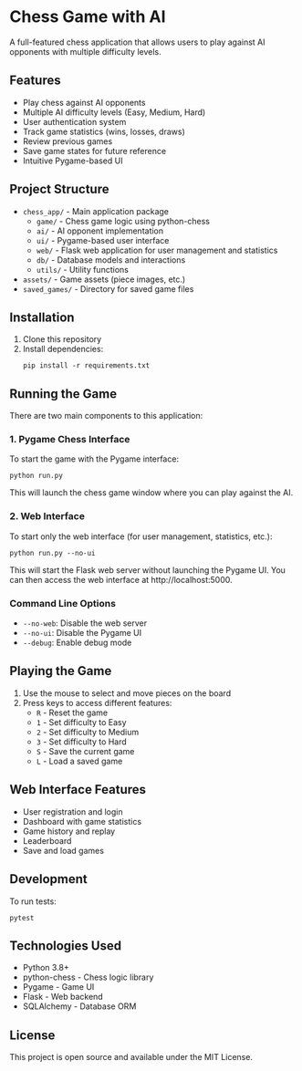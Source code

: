 # Chess Game with AI

A full-featured chess application that allows users to play against AI opponents with multiple difficulty levels.

## Features

- Play chess against AI opponents
- Multiple AI difficulty levels (Easy, Medium, Hard)
- User authentication system
- Track game statistics (wins, losses, draws)
- Review previous games
- Save game states for future reference
- Intuitive Pygame-based UI

## Project Structure

- `chess_app/` - Main application package
  - `game/` - Chess game logic using python-chess
  - `ai/` - AI opponent implementation
  - `ui/` - Pygame-based user interface
  - `web/` - Flask web application for user management and statistics
  - `db/` - Database models and interactions
  - `utils/` - Utility functions
- `assets/` - Game assets (piece images, etc.)
- `saved_games/` - Directory for saved game files

## Installation

1. Clone this repository
2. Install dependencies:
   ```
   pip install -r requirements.txt
   ```

## Running the Game

There are two main components to this application:

### 1. Pygame Chess Interface

To start the game with the Pygame interface:

```
python run.py
```

This will launch the chess game window where you can play against the AI.

### 2. Web Interface

To start only the web interface (for user management, statistics, etc.):

```
python run.py --no-ui
```

This will start the Flask web server without launching the Pygame UI. You can then access the web interface at http://localhost:5000.

### Command Line Options

- `--no-web`: Disable the web server
- `--no-ui`: Disable the Pygame UI
- `--debug`: Enable debug mode

## Playing the Game

1. Use the mouse to select and move pieces on the board
2. Press keys to access different features:
   - `R` - Reset the game
   - `1` - Set difficulty to Easy
   - `2` - Set difficulty to Medium
   - `3` - Set difficulty to Hard
   - `S` - Save the current game
   - `L` - Load a saved game

## Web Interface Features

- User registration and login
- Dashboard with game statistics
- Game history and replay
- Leaderboard
- Save and load games

## Development

To run tests:
```
pytest
```

## Technologies Used

- Python 3.8+
- python-chess - Chess logic library
- Pygame - Game UI
- Flask - Web backend
- SQLAlchemy - Database ORM

## License

This project is open source and available under the MIT License. 